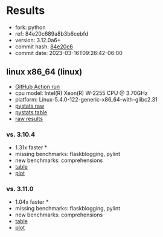 # Results

- fork: python
- ref: 84e20c689a8b3b6cebfd
- version: 3.12.0a6+
- commit hash: [84e20c6](https://github.com/python/cpython/commit/84e20c6)
- commit date: 2023-03-16T09:26:42-06:00

## linux x86_64 (linux)

- [GitHub Action run](https://github.com/faster-cpython/benchmarking/actions/runs/4439585036)
- cpu model: Intel(R) Xeon(R) W-2255 CPU @ 3.70GHz
- platform: Linux-5.4.0-122-generic-x86_64-with-glibc2.31
- [pystats raw](bm-20230316-linux-x86_64-python-84e20c689a8b3b6cebfd-3.12.0a6%2B-84e20c6-pystats.json)
- [pystats table](bm-20230316-linux-x86_64-python-84e20c689a8b3b6cebfd-3.12.0a6%2B-84e20c6-pystats.md)
- [raw results](bm-20230316-linux-x86_64-python-84e20c689a8b3b6cebfd-3.12.0a6%2B-84e20c6.json)

### vs. 3.10.4

- 1.31x faster \*
- missing benchmarks: flaskblogging, pylint
- new benchmarks: comprehensions
- [table](bm-20230316-linux-x86_64-python-84e20c689a8b3b6cebfd-3.12.0a6%2B-84e20c6-vs-3.10.4.md)
- [plot](bm-20230316-linux-x86_64-python-84e20c689a8b3b6cebfd-3.12.0a6%2B-84e20c6-vs-3.10.4.png)

### vs. 3.11.0

- 1.04x faster \*
- missing benchmarks: flaskblogging, pylint
- new benchmarks: comprehensions
- [table](bm-20230316-linux-x86_64-python-84e20c689a8b3b6cebfd-3.12.0a6%2B-84e20c6-vs-3.11.0.md)
- [plot](bm-20230316-linux-x86_64-python-84e20c689a8b3b6cebfd-3.12.0a6%2B-84e20c6-vs-3.11.0.png)

